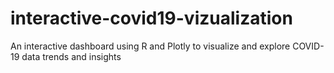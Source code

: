 # interactive-covid19-vizualization
An interactive dashboard using R and Plotly to visualize and explore COVID-19 data trends and insights
